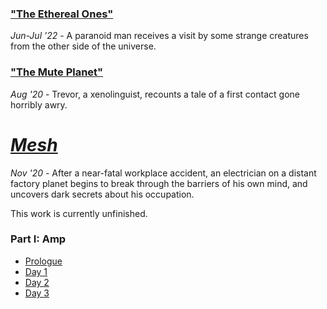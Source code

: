 ### ["The Ethereal Ones"](/The%20Ethereal%20Ones.md)
*Jun-Jul '22* - A paranoid man receives a visit by some strange creatures from the other side of the universe.

### ["The Mute Planet"](/The%20Mute%20Planet.md)
*Aug '20* - Trevor, a xenolinguist, recounts a tale of a first contact gone horribly awry.

# [*Mesh*](/mesh/)
*Nov '20* - After a near-fatal workplace accident, an electrician on a distant factory planet begins to break through the barriers of his own mind, and uncovers dark secrets about his occupation.

This work is currently unfinished.

### Part I: Amp
- [Prologue](/mesh/mesh_0.md)
- [Day 1](/mesh/mesh_1.md)
- [Day 2](/mesh/mesh_2.md)
- [Day 3](/mesh/mesh_3.md)

